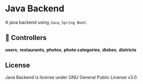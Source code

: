# Java Backend

A java backend using `Java`, `Spring Boot`.

## 🔧 Controllers

**users**, **restaurants**, **photos**, **photo categories**, **dishes**, **districts**

## License

Java Backend is license under GNU General Public License v3.0.